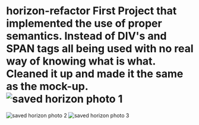 # horizon-refactor First Project that implemented the use of proper semantics. Instead of DIV's and SPAN tags all being used with no real way of knowing what is what. Cleaned it up and made it the same as the mock-up.![saved horizon photo 1](https://user-images.githubusercontent.com/60993926/154637461-42b87645-429e-4192-b348-22124906513c.png)
![saved horizon photo 2](https://user-images.githubusercontent.com/60993926/154637470-0d74594a-e10c-467b-aded-4cb443d49aa9.png)
![saved horizon photo 3](https://user-images.githubusercontent.com/60993926/154637474-d21a1736-d001-406c-8c1a-2ce03a25a7be.png)
